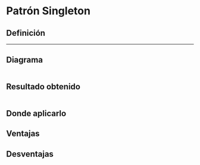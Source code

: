 # Patrón Singleton

## Definición

---

## Diagrama
```mermaid

```
## Resultado obtenido
```
```
## Donde aplicarlo

## Ventajas

## Desventajas 
 